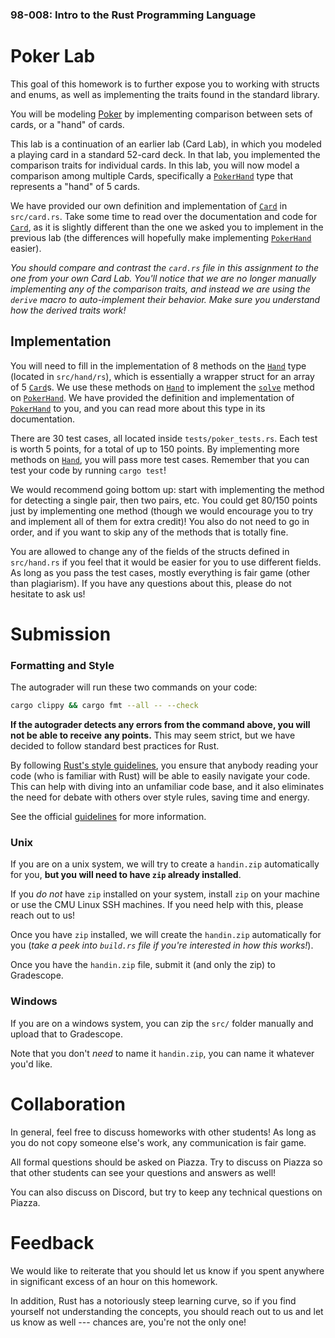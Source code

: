 ### 98-008: Intro to the Rust Programming Language

# Poker Lab

This goal of this homework is to further expose you to working with structs and enums, as well as
implementing the traits found in the standard library.

You will be modeling [Poker](https://en.wikipedia.org/wiki/Poker) by implementing comparison between
sets of cards, or a "hand" of cards.

This lab is a continuation of an earlier lab (Card Lab), in which you modeled a playing card in a
standard 52-card deck. In that lab, you implemented the comparison traits for individual cards. In
this lab, you will now model a comparison among multiple Cards, specifically a [`PokerHand`] type
that represents a "hand" of 5 cards.

We have provided our own definition and implementation of [`Card`] in `src/card.rs`. Take some time
to read over the documentation and code for [`Card`], as it is slightly different than the one we
asked you to implement in the previous lab (the differences will hopefully make implementing
[`PokerHand`] easier).

_You should compare and contrast the `card.rs` file in this assignment to the one from your own Card
Lab. You'll notice that we are no longer manually implementing any of the comparison traits, and
instead we are using the `derive` macro to auto-implement their behavior. Make sure you understand
how the derived traits work!_

## Implementation

You will need to fill in the implementation of 8 methods on the [`Hand`] type (located in
`src/hand/rs`), which is essentially a wrapper struct for an array of 5 [`Card`]s. We use these
methods on [`Hand`] to implement the [`solve`] method on [`PokerHand`]. We have provided the
definition and implementation of [`PokerHand`] to you, and you can read more about this type in its
documentation.

There are 30 test cases, all located inside `tests/poker_tests.rs`. Each test is worth 5 points, for
a total of up to 150 points. By implementing more methods on [`Hand`], you will pass more test
cases. Remember that you can test your code by running `cargo test`!

We would recommend going bottom up: start with implementing the method for detecting a single pair,
then two pairs, etc. You could get 80/150 points just by implementing one method (though we would
encourage you to try and implement all of them for extra credit)! You also do not need to go in
order, and if you want to skip any of the methods that is totally fine.

You are allowed to change any of the fields of the structs defined in `src/hand.rs` if you feel that
it would be easier for you to use different fields. As long as you pass the test cases, mostly
everything is fair game (other than plagiarism). If you have any questions about this, please do not
hesitate to ask us!

[`Card`]: crate::card::Card
[`Hand`]: crate::hand::Hand
[`PokerHand`]: crate::hand::PokerHand
[`solve`]: crate::hand::PokerHand::solve

# Submission

### Formatting and Style

The autograder will run these two commands on your code:

```sh
cargo clippy && cargo fmt --all -- --check
```

**If the autograder detects any errors from the command above, you will not be able to receive**
**any points.** This may seem strict, but we have decided to follow standard best practices for
Rust.

By following [Rust's style guidelines](https://doc.rust-lang.org/stable/style-guide/), you ensure
that anybody reading your code (who is familiar with Rust) will be able to easily navigate your
code. This can help with diving into an unfamiliar code base, and it also eliminates the need for
debate with others over style rules, saving time and energy.

See the official [guidelines](https://doc.rust-lang.org/stable/style-guide/) for more information.

### Unix

If you are on a unix system, we will try to create a `handin.zip` automatically for you,
**but you will need to have `zip` already installed**.

If you _do not_ have `zip` installed on your system, install `zip` on your machine or use the CMU
Linux SSH machines. If you need help with this, please reach out to us!

Once you have `zip` installed, we will create the `handin.zip` automatically for you (_take a peek_
_into `build.rs` file if you're interested in how this works!_).

Once you have the `handin.zip` file, submit it (and only the zip) to Gradescope.

### Windows

If you are on a windows system, you can zip the `src/` folder manually and upload that to
Gradescope.

Note that you don't _need_ to name it `handin.zip`, you can name it whatever you'd like.

# Collaboration

In general, feel free to discuss homeworks with other students! As long as you do not copy someone
else's work, any communication is fair game.

All formal questions should be asked on Piazza. Try to discuss on Piazza so that other students can
see your questions and answers as well!

You can also discuss on Discord, but try to keep any technical questions on Piazza.

# Feedback

We would like to reiterate that you should let us know if you spent anywhere in significant excess
of an hour on this homework.

In addition, Rust has a notoriously steep learning curve, so if you find yourself not understanding
the concepts, you should reach out to us and let us know as well --- chances are, you're not the
only one!
